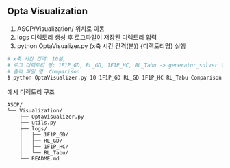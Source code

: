 ## Opta Visualization

1. ASCP/Visualization/ 위치로 이동
2. logs 디렉토리 생성 후 로그파일이 저장된 디렉토리 입력
3. python OptaVisualizer.py {x축 시간 간격(분)} {디렉토리명} 실행
```bash
# x축 시간 간격: 10분, 
# 로그 디렉토리 명: 1F1P_GD, RL_GD, 1F1P_HC, RL_Tabu -> generator_solver 형식 이어야 함.
# 출력 파일 명: Comparison
$ python OptaVisualizer.py 10 1F1P_GD RL_GD 1F1P_HC RL_Tabu Comparison
```
예시 디렉토리 구조
```
ASCP/
└── Visualization/
    ├── OptaVisualizer.py
    ├── utils.py
    ├── logs/
    │   ├── 1F1P_GD/
    │   ├── RL_GD/
    │   ├── 1F1P_HC/
    │   └── RL_Tabu/
    └── README.md
```
